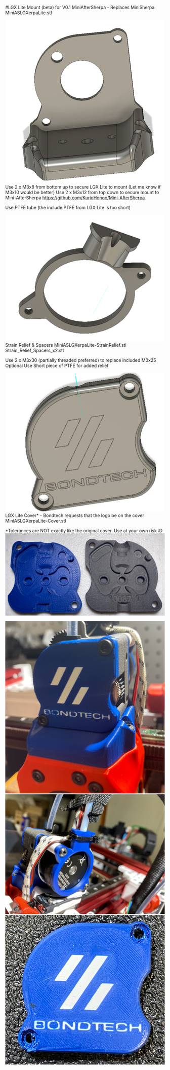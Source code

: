 #LGX Lite Mount (beta) for V0.1 MiniAfterSherpa - Replaces MiniSherpa
MiniASLGXerpaLite.stl

![](Images/MountCAD.png)
Use 2 x M3x8 from bottom up to secure LGX Lite to mount (Let me know if M3x10 would be better)
Use 2 x M3x12 from top down to secure mount to Mini-AfterSherpa https://github.com/KurioHonoo/Mini-AfterSherpa

Use PTFE tube (the include PTFE from LGX Lite is too short)

![](Images/StrainReliefCAD.png)
Strain Relief & Spacers
MiniASLGXerpaLite-StrainRelief.stl
Strain_Relief_Spacers_x2.stl

Use 2 x M3x30 (partially threaded preferred) to replace included M3x25
Optional Use Short piece of PTFE for added relief

![](Images/CoverCAD.png)
LGX Lite Cover* - Bondtech requests that the logo be on the cover
MiniASLGXerpaLite-Cover.stl

*Tolerances are NOT exactly like the original cover.  Use at your own risk :D
![](Images/CoverComparison.png)


![](Images/Installed.png)
![](Images/StrainRelief.jpg)
![](Images/Cover.png)
